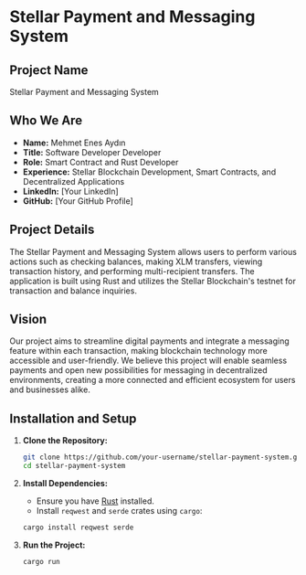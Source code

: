 # Stellar Payment and Messaging System

## Project Name
Stellar Payment and Messaging System

## Who We Are
- **Name:** Mehmet Enes Aydın
- **Title:** Software Developer Developer
- **Role:** Smart Contract and Rust Developer
- **Experience:** Stellar Blockchain Development, Smart Contracts, and Decentralized Applications
- **LinkedIn:** [Your LinkedIn]
- **GitHub:** [Your GitHub Profile]

## Project Details
The Stellar Payment and Messaging System allows users to perform various actions such as checking balances, making XLM transfers, viewing transaction history, and performing multi-recipient transfers. The application is built using Rust and utilizes the Stellar Blockchain's testnet for transaction and balance inquiries.

## Vision
Our project aims to streamline digital payments and integrate a messaging feature within each transaction, making blockchain technology more accessible and user-friendly. We believe this project will enable seamless payments and open new possibilities for messaging in decentralized environments, creating a more connected and efficient ecosystem for users and businesses alike.

## Installation and Setup

1. **Clone the Repository:**
    ```bash
    git clone https://github.com/your-username/stellar-payment-system.git
    cd stellar-payment-system
    ```

2. **Install Dependencies:**
   - Ensure you have [Rust](https://www.rust-lang.org/tools/install) installed.
   - Install `reqwest` and `serde` crates using `cargo`:
    ```bash
    cargo install reqwest serde
    ```

3. **Run the Project:**
   ```bash
   cargo run
